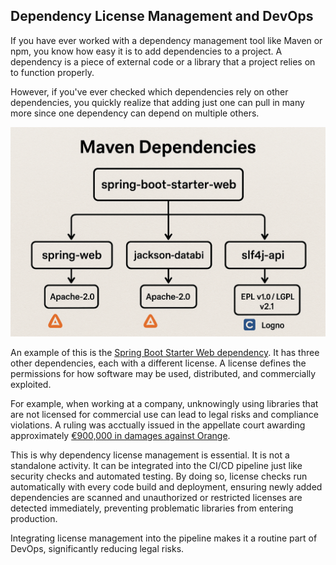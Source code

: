 ## Dependency License Management and DevOps

If you have ever worked with a dependency management tool like Maven or npm, you know how easy it is to add dependencies to a project.
A dependency is a piece of external code or a library that a project relies on to function properly.  

However, if you've ever checked which dependencies rely on other dependencies, you quickly realize that adding just one can pull in many more since one dependency can depend on multiple others.

<img src="../assets/maven_dependencies.png" width="600">


An example of this is the [Spring Boot Starter Web dependency](https://mvnrepository.com/artifact/org.springframework.boot/spring-boot-starter).
It has three other dependencies, each with a different license.
A license defines the permissions for how software may be used, distributed, and commercially exploited.

For example, when working at a company, unknowingly using libraries that are not licensed for commercial use can lead to legal risks and compliance violations. A ruling was acctually issued in the appellate court awarding approximately [€900,000 in damages against Orange](https://www.dlapiper.com/en/insights/publications/2024/03/wakeup-call-for-open-source-users-french-court-awards-damages-for-gpl-violations).

This is why dependency license management is essential. It is not a standalone activity. It can be integrated into the CI/CD pipeline just like security checks and automated testing. By doing so, license checks run automatically with every code build and deployment, ensuring newly added dependencies are scanned and unauthorized or restricted licenses are detected immediately, preventing problematic libraries from entering production. 

Integrating license management into the pipeline makes it a routine part of DevOps, significantly reducing legal risks.
